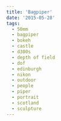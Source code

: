 ```yaml
---
title: 'Bagpiper'
date: '2015-05-28'
tags:
  - 50mm
  - bagpiper
  - bokeh
  - castle
  - d300s
  - depth of field
  - dof
  - edinburgh
  - nikon
  - outdoor
  - people
  - piper
  - portrait
  - scotland
  - sculpture
---
```

